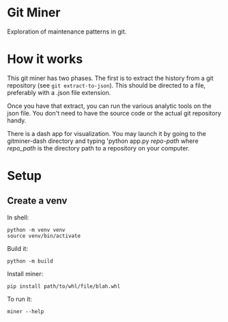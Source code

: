 # Git Miner

Exploration of maintenance patterns in git.

# How it works

This git miner has two phases. The first is to extract the history from a
git repository (see `git extract-to-json`). This should be directed to a file,
preferably with a .json file extension.

Once you have that extract, you can run the various analytic tools on
the json file. You don't need to have the source code or the actual
git repository handy.

There is a dash app for visualization. You may launch it by going to the gitminer-dash directory and typing 'python
app.py _repo-path_ where
_repo_path_ is the directory path to a repository on your computer.

# Setup

## Create a venv

In shell:

	python -m venv venv
	source venv/bin/activate

Build it:

    python -m build

Install miner:

    pip install path/to/whl/file/blah.whl

To run it:

    miner --help



